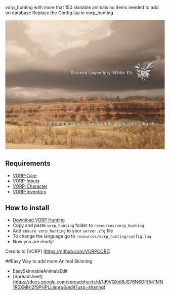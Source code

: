 vorp_hunting with more that 150 skinable animals 
no items needed to add on database 
Replace the Config.lua in vorp_hunting 

![Screenshot](Screenshot.png)


## Requirements
- [VORP-Core](https://github.com/VORPCORE/VORP-Core/releases)
- [VORP-Inputs](https://github.com/VORPCORE/VORP-Inputs/releases)
- [VORP-Character](https://github.com/VORPCORE/VORP-Character/releases)
- [VORP-Inventory](https://github.com/VORPCORE/VORP-Inventory/releases)

## How to install
* [Download VORP Hunting](https://github.com/VORPCORE/VORP-Hunting)
* Copy and paste ```vorp_hunting``` folder to ```resources/vorp_hunting```
* Add ```ensure vorp_hunting``` to your ```server.cfg``` file
* To change the language go to ```resources/vorp_hunting/config.lua```
* Now you are ready!

Credits to [VORP] (https://github.com/VORPCORE)

##Easy Way to add more Animal Skinning
- EasySkinnableAnimalsEdit 
- [Spreadsheet] (https://docs.google.com/spreadsheets/d/1d9VQXdl8JS76N6OFf541MN1R0XMHI2f9PHPLiJapru8/edit?usp=sharing)
